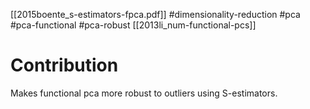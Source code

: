 [[2015boente_s-estimators-fpca.pdf]]
#dimensionality-reduction #pca #pca-functional #pca-robust
[[2013li_num-functional-pcs]]

# Contribution 

   Makes functional pca more robust to outliers using S-estimators. 

